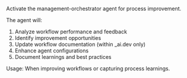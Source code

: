 Activate the management-orchestrator agent for process improvement.

The agent will:
1. Analyze workflow performance and feedback
2. Identify improvement opportunities
3. Update workflow documentation (within _ai.dev only)
4. Enhance agent configurations
5. Document learnings and best practices

Usage: When improving workflows or capturing process learnings.
